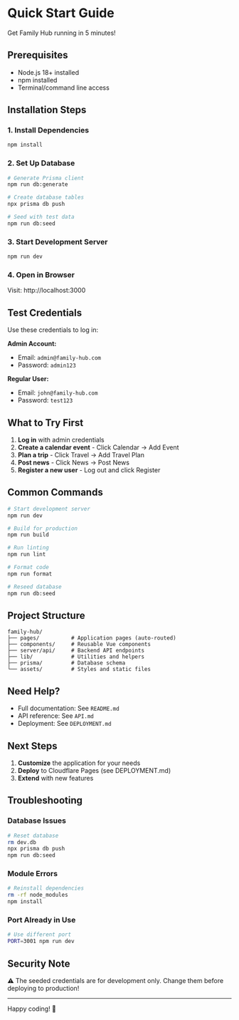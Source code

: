 # Quick Start Guide

Get Family Hub running in 5 minutes!

## Prerequisites

- Node.js 18+ installed
- npm installed
- Terminal/command line access

## Installation Steps

### 1. Install Dependencies
```bash
npm install
```

### 2. Set Up Database
```bash
# Generate Prisma client
npm run db:generate

# Create database tables
npx prisma db push

# Seed with test data
npm run db:seed
```

### 3. Start Development Server
```bash
npm run dev
```

### 4. Open in Browser
Visit: http://localhost:3000

## Test Credentials

Use these credentials to log in:

**Admin Account:**
- Email: `admin@family-hub.com`
- Password: `admin123`

**Regular User:**
- Email: `john@family-hub.com`
- Password: `test123`

## What to Try First

1. **Log in** with admin credentials
2. **Create a calendar event** - Click Calendar → Add Event
3. **Plan a trip** - Click Travel → Add Travel Plan
4. **Post news** - Click News → Post News
5. **Register a new user** - Log out and click Register

## Common Commands

```bash
# Start development server
npm run dev

# Build for production
npm run build

# Run linting
npm run lint

# Format code
npm run format

# Reseed database
npm run db:seed
```

## Project Structure

```
family-hub/
├── pages/          # Application pages (auto-routed)
├── components/     # Reusable Vue components
├── server/api/     # Backend API endpoints
├── lib/            # Utilities and helpers
├── prisma/         # Database schema
└── assets/         # Styles and static files
```

## Need Help?

- Full documentation: See `README.md`
- API reference: See `API.md`
- Deployment: See `DEPLOYMENT.md`

## Next Steps

1. **Customize** the application for your needs
2. **Deploy** to Cloudflare Pages (see DEPLOYMENT.md)
3. **Extend** with new features

## Troubleshooting

### Database Issues
```bash
# Reset database
rm dev.db
npx prisma db push
npm run db:seed
```

### Module Errors
```bash
# Reinstall dependencies
rm -rf node_modules
npm install
```

### Port Already in Use
```bash
# Use different port
PORT=3001 npm run dev
```

## Security Note

⚠️ The seeded credentials are for development only. Change them before deploying to production!

---

Happy coding! 🎉

